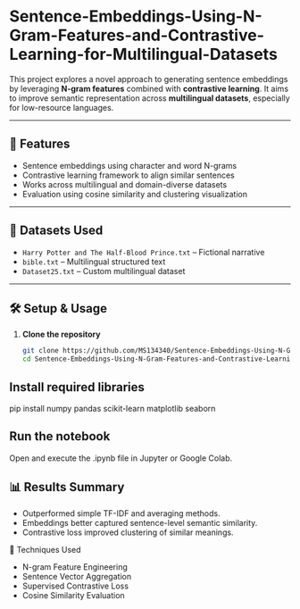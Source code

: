 # Sentence-Embeddings-Using-N-Gram-Features-and-Contrastive-Learning-for-Multilingual-Datasets

This project explores a novel approach to generating sentence embeddings by leveraging **N-gram features** combined with **contrastive learning**. It aims to improve semantic representation across **multilingual datasets**, especially for low-resource languages.

---

## 🚀 Features

- Sentence embeddings using character and word N-grams  
- Contrastive learning framework to align similar sentences  
- Works across multilingual and domain-diverse datasets  
- Evaluation using cosine similarity and clustering visualization

---

## 📁 Datasets Used

- `Harry Potter and The Half-Blood Prince.txt` – Fictional narrative
- `bible.txt` – Multilingual structured text
- `Dataset25.txt` – Custom multilingual dataset

---

## 🛠️ Setup & Usage

1. **Clone the repository**
   ```bash
   git clone https://github.com/MS134340/Sentence-Embeddings-Using-N-Gram-Features-and-Contrastive-Learning-for-Multilingual-Datasets.git
   cd Sentence-Embeddings-Using-N-Gram-Features-and-Contrastive-Learning-for-Multilingual-Datasets

## Install required libraries
pip install numpy pandas scikit-learn matplotlib seaborn

## Run the notebook
Open and execute the .ipynb file in Jupyter or Google Colab.

## 📊 Results Summary
- Outperformed simple TF-IDF and averaging methods.
- Embeddings better captured sentence-level semantic similarity.
- Contrastive loss improved clustering of similar meanings.

🧠 Techniques Used
- N-gram Feature Engineering
- Sentence Vector Aggregation
- Supervised Contrastive Loss
- Cosine Similarity Evaluation
